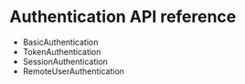 # Authentication API reference

* BasicAuthentication
* TokenAuthentication
* SessionAuthentication
* RemoteUserAuthentication

